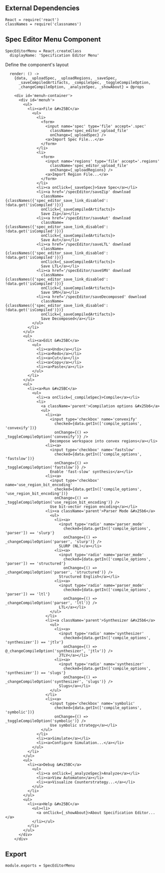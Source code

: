 External Dependencies
---------------------

    React = require('react')
    classNames = require('classnames')

Spec Editor Menu Component
--------------------------

    SpecEditorMenu = React.createClass
      displayName: 'Specification Editor Menu'

Define the component's layout        

      render: () ->
        {data, _uploadSpec, _uploadRegions, _saveSpec,
          _saveCompiledArtifacts, _compileSpec, _toggleCompileOption,
          _changeCompileOption, _analyzeSpec, _showAbout} = @props

        <div id='menuh-container'>
          <div id='menuh'>
            <ul>
              <li><a>File &#x25BC</a>
                <ul>
                  <li>
                    <form>
                      <input name='spec' type='file' accept='.spec'
                        className='spec_editor_upload_file'
                        onChange={_uploadSpec} />
                      <a>Import Spec File...</a>
                    </form>
                  </li>
                  <li>
                    <form>
                      <input name='regions' type='file' accept='.regions'
                        className='spec_editor_upload_file'
                        onChange={_uploadRegions} />
                      <a>Import Region File...</a>
                    </form>
                  </li>
                  <li><a onClick={_saveSpec}>Save Spec</a></li>
                  <li><a href='/specEditor/saveZip' download
                    className={classNames({'spec_editor_save_link_disabled': !data.get('isCompiled')})}
                    onClick={_saveCompiledArtifacts}>
                    Save Zip</a></li>
                  <li><a href='/specEditor/saveAut' download
                    className={classNames({'spec_editor_save_link_disabled': !data.get('isCompiled')})}
                    onClick={_saveCompiledArtifacts}>
                    Save Aut</a></li>
                  <li><a href='/specEditor/saveLTL' download
                    className={classNames({'spec_editor_save_link_disabled': !data.get('isCompiled')})}
                    onClick={_saveCompiledArtifacts}>
                    Save LTL</a></li>
                  <li><a href='/specEditor/saveSMV' download
                    className={classNames({'spec_editor_save_link_disabled': !data.get('isCompiled')})}
                    onClick={_saveCompiledArtifacts}>
                    Save SMV</a></li>
                  <li><a href='/specEditor/saveDecomposed' download
                    className={classNames({'spec_editor_save_link_disabled': !data.get('isCompiled')})}
                    onClick={_saveCompiledArtifacts}>
                    Save Decomposed</a></li>
                </ul>
              </li>
            </ul>
            <ul>
              <li><a>Edit &#x25BC</a>
                <ul>
                  <li><a>Undo</a></li>
                  <li><a>Redo</a></li>
                  <li><a>Cut</a></li>
                  <li><a>Copy</a></li>
                  <li><a>Paste</a></li>
                </ul>
              </li>
            </ul>
            <ul>
              <li><a>Run &#x25BC</a>
                <ul>
                  <li><a onClick={_compileSpec}>Compile</a></li>
                  <li>
                    <a className='parent'>Compilation options &#x25b6</a>
                    <ul>
                      <li><a>
                        <input type='checkbox' name='convexify'
                          checked={data.getIn(['compile_options', 'convexify'])}
                          onChange={() => _toggleCompileOption('convexify')} />
                        Decompose workspace into convex regions</a></li>
                      <li><a>
                        <input type='checkbox' name='fastslow'
                          checked={data.getIn(['compile_options', 'fastslow'])}
                          onChange={() => _toggleCompileOption('fastslow')} />
                        Enable 'fast-slow' synthesis</a></li>
                      <li><a>
                        <input type='checkbox' name='use_region_bit_encoding'
                          checked={data.getIn(['compile_options', 'use_region_bit_encoding'])}
                          onChange={() => _toggleCompileOption('use_region_bit_encoding')} />
                        Use bit-vector region encoding</a></li>
                      <li><a className='parent'>Parser Mode &#x25b6</a>
                        <ul>
                          <li><a>
                            <input type='radio' name='parser_mode'
                              checked={data.getIn(['compile_options', 'parser']) == 'slurp'}
                              onChange={() => _changeCompileOption('parser', 'slurp')} />
                            SLURP (NL)</a></li>
                          <li><a>
                            <input type='radio' name='parser_mode'
                              checked={data.getIn(['compile_options', 'parser']) == 'structured'}
                              onChange={() => _changeCompileOption('parser', 'structured')} />
                            Structured English</a></li>
                          <li><a>
                            <input type='radio' name='parser_mode'
                              checked={data.getIn(['compile_options', 'parser']) == 'ltl'}
                              onChange={() => _changeCompileOption('parser', 'ltl')} />
                            LTL</a></li>
                        </ul>
                      </li>
                      <li><a className='parent'>Synthesizer &#x25b6</a>
                        <ul>
                          <li><a>
                            <input type='radio' name='synthesizer'
                              checked={data.getIn(['compile_options', 'synthesizer']) == 'jtlv'}
                              onChange={() => @_changeCompileOption('synthesizer', 'jtlv')} />
                            JTLV</a></li>
                          <li><a>
                            <input type='radio' name='synthesizer'
                              checked={data.getIn(['compile_options', 'synthesizer']) == 'slugs'}
                              onChange={() => _changeCompileOption('synthesizer', 'slugs')} />
                            Slugs</a></li>
                        </ul>
                      </li>
                      <li><a>
                        <input type='checkbox' name='symbolic'
                          checked={data.getIn(['compile_options', 'symbolic'])}
                          onChange={() => _toggleCompileOption('symbolic')} />
                        Use symbolic strategy</a></li>
                    </ul>
                  </li>
                  <li><a>Simulate</a></li>
                  <li><a>Configure Simulation...</a></li>
                </ul>
              </li>
            </ul>
            <ul>
              <li><a>Debug &#x25BC</a>
                <ul>
                  <li><a onClick={_analyzeSpec}>Analyze</a></li>
                  <li><a>View Automaton</a></li>
                  <li><a>Visualize Counterstrategy...</a></li>
                </ul>
              </li>
            </ul>
            <ul>
              <li><a>Help &#x25BC</a>
                <ul><li>
                  <a onClick={_showAbout}>About Specification Editor...</a>
                </li></ul>
              </li>
            </ul>
          </div>
        </div>


Export
------

    module.exports = SpecEditorMenu
